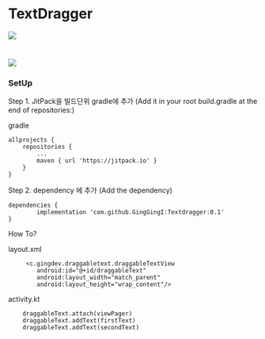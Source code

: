 # TextDragger
[![](https://jitpack.io/v/GingGingI/Textdragger.svg)](https://jitpack.io/#GingGingI/Textdragger)

![](https://media.giphy.com/media/Swlx3kICIORyxGOA3t/giphy.gif)
===========
### SetUp

Step 1. JitPack을 빌드단위 gradle에 추가 (Add it in your root build.gradle at the end of repositories:)

gradle

	allprojects {
		repositories {
			...
			maven { url 'https://jitpack.io' }
		}
	}
Step 2. dependency 에 추가 (Add the dependency)

	dependencies {
	        implementation 'com.github.GingGingI:Textdragger:0.1'
	}

How To?

layout.xml

         <c.gingdev.draggabletext.draggableTextView
            android:id="@+id/draggableText"
            android:layout_width="match_parent"
            android:layout_height="wrap_content"/>

activity.kt

        draggableText.attach(viewPager)
        draggableText.addText(firstText)
        draggableText.addText(secondText)
